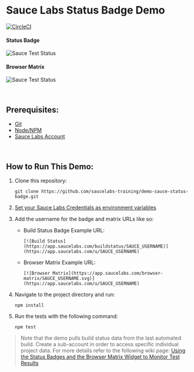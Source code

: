 # Sauce Labs Status Badge Demo
[![CircleCI](https://circleci.com/gh/saucelabs-training/demo-sauce-status-badge.svg?style=svg)](https://circleci.com/gh/saucelabs-training/demo-sauce-status-badge)

#### Status Badge
![Sauce Test Status](https://app.saucelabs.com/buildstatus/spider-sauce-tests)

#### Browser Matrix
![Sauce Test Status](https://app.saucelabs.com/browser-matrix/spider-sauce-tests.svg)

<br />

## Prerequisites:
* [Git](https://git-scm.com/book/en/v2/Getting-Started-Installing-Git)
* [Node/NPM](https://nodejs.org/en/download/)
* [Sauce Labs Account](www.saucelabs.com)

<br />

## How to Run This Demo:

1. Clone this repository:
    ```
    git clone https://github.com/saucelabs-training/demo-sauce-status-badge.git
    ```
2. [Set your Sauce Labs Credentials as environment variables](https://wiki.saucelabs.com/display/DOCS/Best+Practices+for+Running+Tests#BestPracticesforRunningTests-UseEnvironmentVariablesforAuthenticationCredentials)
3. Add the username for the badge and matrix URLs like so:

    * Build Status Badge Example URL:
        ```
        [![Build Status](https://app.saucelabs.com/buildstatus/SAUCE_USERNAME)](https://app.saucelabs.com/u/SAUCE_USERNAME)

        ```
    * Browser Matrix Example URL:
        ```
        [![Browser Matrix](https://app.saucelabs.com/browser-matrix/SAUCE_USERNAME.svg)](https://app.saucelabs.com/u/SAUCE_USERNAME)
        ```
4. Navigate to the project directory and run:
    ```
    npm install
    ```
5. Run the tests with the following command:
    ```
    npm test
    ```

 > Note that the demo pulls build status data from the last automated build. Create a sub-account in order to access specific  individual project data. For more details refer to the following wiki page:
 > [Using the Status Badges and the Browser Matrix Widget to Monitor Test Results](https://wiki.saucelabs.com/display/DOCS/Using+Status+Badges+and+the+Browser+Matrix+Widget+to+Monitor+Test+Results)

<br />
